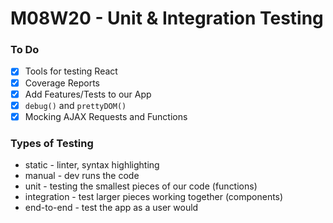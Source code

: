 # M08W20 - Unit & Integration Testing

### To Do
- [x] Tools for testing React
- [x] Coverage Reports
- [x] Add Features/Tests to our App
- [x] `debug()` and `prettyDOM()`
- [x] Mocking AJAX Requests and Functions

### Types of Testing
* static - linter, syntax highlighting
* manual - dev runs the code
* unit - testing the smallest pieces of our code (functions)
* integration - test larger pieces working together (components)
* end-to-end - test the app as a user would































